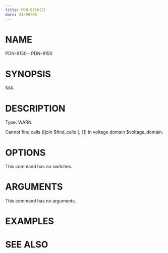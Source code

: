 ```yaml
---
title: PDN-9150(2)
date: 24/09/08
---
```


# NAME

PDN-9150 - PDN-9150

# SYNOPSIS

N/A.

# DESCRIPTION

Type: WARN

Cannot find cells ([join $find_cells {, }]) in voltage domain $voltage_domain.

# OPTIONS

This command has no switches.

# ARGUMENTS

This command has no arguments.

# EXAMPLES

# SEE ALSO
